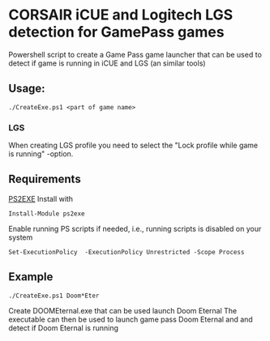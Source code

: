 # CORSAIR iCUE and Logitech LGS detection for GamePass games
Powershell script to create a Game Pass game  launcher that can be used to detect if game is running in iCUE and LGS (an similar tools)

## Usage:
```
./CreateExe.ps1 <part of game name>
```
### LGS
When creating LGS profile you need to select the "Lock profile while game is running" -option.


## Requirements

  [PS2EXE](https://github.com/MScholtes/PS2EXE)
  Install with
```
Install-Module ps2exe
```

  Enable running PS scripts if needed, i.e., running scripts is disabled on your system
```
Set-ExecutionPolicy  -ExecutionPolicy Unrestricted -Scope Process
```

## Example
```
./CreateExe.ps1 Doom*Eter
```
  Create DOOMEternal.exe that can be  used launch Doom Eternal
  The executable can then be used to launch game pass Doom Eternal and and detect if Doom Eternal is running
